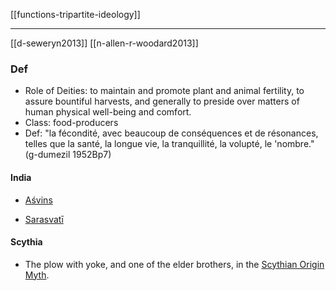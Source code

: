 [[functions-tripartite-ideology]]

---

[[d-seweryn2013]]
[[n-allen-r-woodard2013]]

### Def

- Role of Deities: to maintain and promote plant and animal fertility, to assure bountiful harvests, and generally to preside over matters of human physical well-being and comfort.
- Class: food-producers
- Def: "la fécondité, avec beaucoup de conséquences et de résonances, telles que la santé, la longue vie, la tranquillité, la volupté, le 'nombre." (g-dumezil 1952Bp7)

#### India

- [Aśvins](sky-sons-indian)

- [Sarasvatī](sarasvati.md)

#### Scythia

- The plow with yoke, and one of the elder brothers, in the [Scythian Origin Myth](scythian-origin-myth.md).
